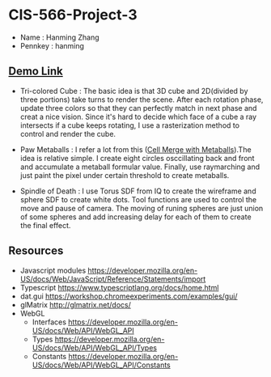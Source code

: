 # CIS-566-Project-3

- Name : Hanming Zhang
- Pennkey : hanming

## [Demo Link](https://hanmingzhang.github.io/homework-3-case-study-HanmingZhang/)


- Tri-colored Cube : The basic idea is that 3D cube and 2D(divided by three portions) take turns to render the scene. After each rotation phase, update three colors so that they can perfectly match in next phase and creat a nice vision. Since it's hard to decide which face of a cube a ray intersects if a cube keeps rotating, I use a rasterization method to control and render the cube.

- Paw Metaballs : I refer a lot from this ([Cell Merge with Metaballs](https://www.shadertoy.com/view/MllXDH)).The idea is relative simple. I create eight circles osccillating back and front and accumulate a metaball formular value. Finally, use raymarching and just paint the pixel under certain threshold to create metaballs.

- Spindle of Death : I use Torus SDF from IQ to create the wireframe and sphere SDF to create white dots. Tool functions are used to control the move and pause of camera. The moving of runing spheres are just union of some spheres and add increasing delay for each of them to create the final effect. 



## Resources
- Javascript modules https://developer.mozilla.org/en-US/docs/Web/JavaScript/Reference/Statements/import
- Typescript https://www.typescriptlang.org/docs/home.html
- dat.gui https://workshop.chromeexperiments.com/examples/gui/
- glMatrix http://glmatrix.net/docs/
- WebGL
  - Interfaces https://developer.mozilla.org/en-US/docs/Web/API/WebGL_API
  - Types https://developer.mozilla.org/en-US/docs/Web/API/WebGL_API/Types
  - Constants https://developer.mozilla.org/en-US/docs/Web/API/WebGL_API/Constants
